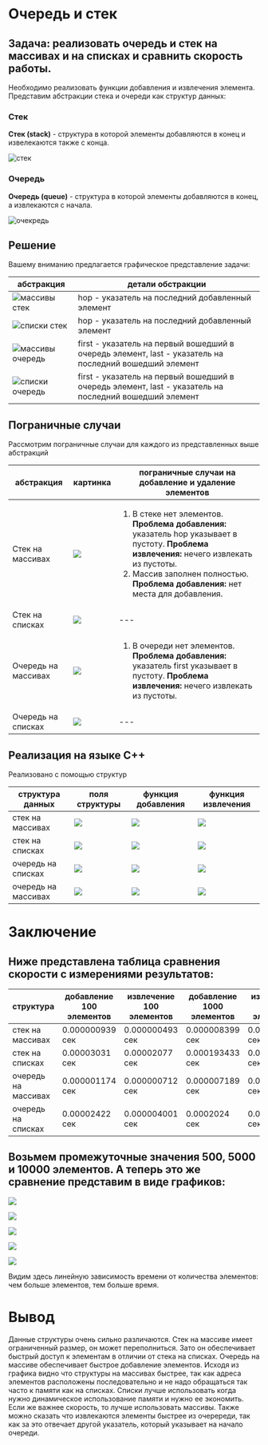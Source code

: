 # Очередь и стек

## Задача: реализовать очередь и стек на массивах и на списках и сравнить скорость работы.

Необходимо реализовать функции добавления и извлечения элемента. Представим абстракции стека и очереди как структур данных:

### Стек

**Стек (stack)** - структура в которой элементы добавляются в конец и извелекаются также с конца.

![стек](./images/Работа%20со%20стеком.png)

### Очередь

**Очередь (queue)** - структура в которой элементы добавляются в конец, а извлекаются с начала.

![очекредь](./images/Работа%20с%20очередью.png)

## Решение

Вашему вниманию предлагается графическое представление задачи:

| абстракция | детали обстракции |
| ----- | ----- |
| ![массивы стек](./images/hop.png) | hop - указатель на последний добавленный элемент |
|![списки стек](./images/hop2.png)| hop - указатель на последний добавленный элемент |
| ![массивы очередь](./images/first%20last.png)| first - указатель на первый вошедший в очередь элемент, last - указатель на последний вошедший элемент |
| ![списки очередь](./images/first%20last2.png)| first - указатель на первый вошедший в очередь элемент, last - указатель на последний вошедший элемент |

## Пограничные случаи

Рассмотрим пограничные случаи для каждого из представленных выше абстракций

| абстракция | картинка | пограничные случаи на добавление и удаление элементов |
|-------------|--------|---------------------|
|Стек на массивах | ![](./images/hop.png) | <ol> <li>В стеке нет элементов. **Проблема добавления:** указатель hop указывает в пустоту. **Проблема извлечения:** нечего извлекать из пустоты. </li> <li> Массив заполнен полностью. **Проблема добавления:** нет места для добавления. |
| Стек на списках | ![](./images/hop2.png) | --- |
| Очередь на массивах | ![](./images/first%20last.png) | <ol> <li> В очереди нет элементов. **Проблема добавления:** указатель first указывает в пустоту. **Проблема извлечения:** нечего извлекать из пустоты. |
| Очередь на списках | ![](./images/first%20last2.png) | --- |


## Реализация на языке С++

Реализовано с помощью структур

| структура данных | поля структуры | функция добавления | функция извлечения |
|------|-----|------|----|
| стек на массивах | ![](./codes/struct_stek_array.png) | ![](./codes/add_stek_array.png) | ![](./codes/get_stek_array.png) |
| стек на списках  | ![](./codes/struct_stek_list.png) | ![](./codes/add_stek_list.png) | ![](get_stek_list.png) |
| очередь на списках| ![](./codes/struct_stek_list.png) | ![](./codes/add._queue_list.png) | ![](./codes/get_queue_list.png) |
| очередь на массивах | ![](./codes/struct_stek_array.png) | ![](./codes/add_queue_array.png) | ![](get_queue_array.png) |

# Заключение

## Ниже представлена таблица сравнения скорости с измерениями результатов:

| структура | добавление 100 элементов | извлечение 100 элементов | добавление 1000 элементов | извлечение 1000 элементов
|----|----|----|------|----|
|стек на массивах| 0.000000939 сек | 0.000000493 сек| 0.000008399 сек| 0.000006896 сек|
|стек на списках| 0.00003031 сек| 0.00002077 сек| 0.000193433 сек | 0.00017239 сек|
|очередь на массивах | 0.000001174 сек| 0.000000712 сек| 0.000007189 сек| 0.00000661 сек|
|очередь на списках |0.00002422 сек| 0.000004001 сек|0.0002024 сек| 0.000028085 сек|

## Возьмем промежуточные значения 500, 5000 и 10000 элементов. А теперь это же сравнение представим в виде графиков:

<!-- ![](./images/график.png) -->
![](./graphics/add_array.png)

![](./graphics/add_list.png)

![](./graphics/get_array.png)

![](./graphics/get_list_queue.png)

![](./graphics/get_list_stack.png)

Видим здесь линейную зависимость времени от количества элементов: чем больше элементов, тем больше время.

# Вывод

Данные структуры очень сильно различаются. Стек на массиве имеет ограниченный размер, он может переполниться. Зато он обеспечивает быстрый доступ к элементам в отличии от стека на списках. Очередь на массиве обеспечивает быстрое добавление элементов. Исходя из графика видно что структуры на массивах быстрее, так как адреса элементов расположены последовательно и не надо обращаться так часто к памяти как на списках. Списки лучше использовать когда нужно динамическое использование памяти и нужно ее экономить. Если же важнее скорость, то лучше использовать массивы. Также можно сказать что извлекаются элементы быстрее из очеререди, так как за это отвечает другой указатель, который указывает на начало очереди.






 













